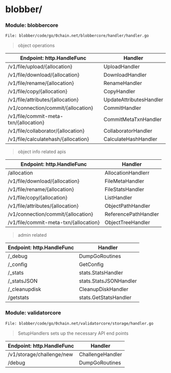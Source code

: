 # blobber/

### Module: blobbercore

```sh
File: blobber/code/go/0chain.net/blobbercore/handler/handler.go
```
> object operations

| Endpoint: http.HandleFunc | Handler |
| ------ | ------ |
| /v1/file/upload/{allocation} | UploadHandler |
| /v1/file/download/{allocation} | DownloadHandler |
| /v1/file/rename/{allocation} | RenameHandler |
| /v1/file/copy/{allocation} | CopyHandler |
| /v1/file/attributes/{allocation} | UpdateAttributesHandler |
| /v1/connection/commit/{allocation} | CommitHandler |
| /v1/file/commit-meta-txn/{allocation} | CommitMetaTxnHandler |
| /v1/file/collaborator/{allocation} | CollaboratorHandler |
| /v1/file/calculatehash/{allocation} | CalculateHashHandler |

> object info related apis

| Endpoint: http.HandleFunc | Handler |
| ------ | ------ |
| /allocation | AllocationHandlerr |
| /v1/file/download/{allocation} | FileMetaHandler |
| /v1/file/rename/{allocation} | FileStatsHandler |
| /v1/file/copy/{allocation} | ListHandler |
| /v1/file/attributes/{allocation} | ObjectPathHandler |
| /v1/connection/commit/{allocation} | ReferencePathHandler |
| /v1/file/commit-meta-txn/{allocation} | ObjectTreeHandler |


> admin related

| Endpoint: http.HandleFunc | Handler |
| ------ | ------ |
| /_debug | DumpGoRoutines |
| /_config | GetConfig |
| /_stats | stats.StatsHandler |
| /_statsJSON | stats.StatsJSONHandler |
| /_cleanupdisk | CleanupDiskHandler |
| /getstats | stats.GetStatsHandler |


### Module: validatorcore

```sh
File: blobber/code/go/0chain.net/validatorcore/storage/handler.go
```

> SetupHandlers sets up the necessary API end points

| Endpoint: http.HandleFunc | Handler |
| ------ | ------ |
| /v1/storage/challenge/new | ChallengeHandler |
| /debug | DumpGoRoutines |







